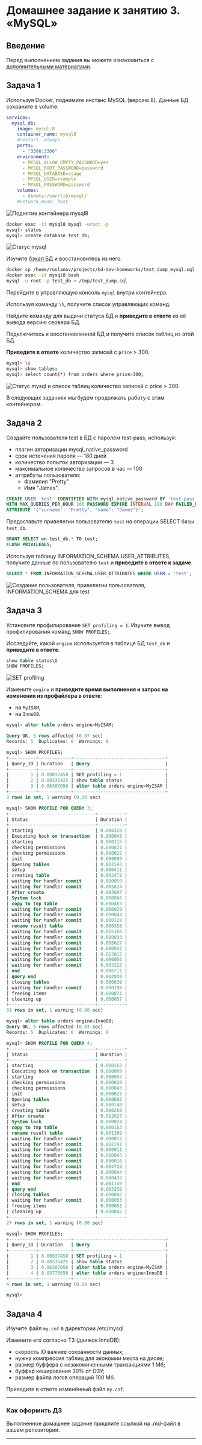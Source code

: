 # Домашнее задание к занятию 3. «MySQL»

## Введение

Перед выполнением задания вы можете ознакомиться с 
[дополнительными материалами](https://github.com/netology-code/virt-homeworks/blob/virt-11/additional/README.md).

## Задача 1

Используя Docker, поднимите инстанс MySQL (версию 8). Данные БД сохраните в volume.


```yml
services:
  mysql_db:
    image: mysql:8
    container_name: mysql8
    #restart: always
    ports:
      - "3306:3306"
    environment:
      - MYSQL_ALLOW_EMPTY_PASSWORD=yes
      - MYSQL_ROOT_PASSWORD=password
      - MYSQL_DATABASE=stage
      - MYSQL_USER=example
      - MYSQL_PASSWORD=password
    volumes:
      - dbdata:/var/lib/mysql/
    #network_mode: host
```

![Поднятие контейнера mysql8](img/hw-db-03-001.png)

```bash
docker exec -it mysql8 mysql -uroot -p
mysql> status
mysql> create database test_db;
```

![Статус mysql](img/hw-db-03-002.png)


Изучите [бэкап БД](https://github.com/netology-code/virt-homeworks/tree/virt-11/06-db-03-mysql/test_data) и 
восстановитесь из него.

```bash
docker cp /home/ruslanov/projects/bd-dev-homeworks/test_dump_mysql.sql  mysql8:/tmp/test_dump.sql
docker exec -it mysql8 bash
mysql -u root -p test_db < /tmp/test_dump.sql
```

Перейдите в управляющую консоль `mysql` внутри контейнера.

Используя команду `\h`, получите список управляющих команд.

Найдите команду для выдачи статуса БД и **приведите в ответе** из её вывода версию сервера БД.

Подключитесь к восстановленной БД и получите список таблиц из этой БД.

**Приведите в ответе** количество записей с `price` > 300.

```bash
mysql> \s
mysql> show tables;
mysql> select count(*) from orders where price>300;
```
![Статус mysql и список таблиц количество записей с price > 300.](img/hw-db-03-003.png)

В следующих заданиях мы будем продолжать работу с этим контейнером.

## Задача 2

Создайте пользователя test в БД c паролем test-pass, используя:

- плагин авторизации mysql_native_password
- срок истечения пароля — 180 дней 
- количество попыток авторизации — 3 
- максимальное количество запросов в час — 100
- аттрибуты пользователя:
    - Фамилия "Pretty"
    - Имя "James".

```sql
CREATE USER 'test' IDENTIFIED WITH mysql_native_password BY 'test-pass'
WITH MAX_QUERIES_PER_HOUR 100 PASSWORD EXPIRE INTERVAL 180 DAY FAILED_LOGIN_ATTEMPTS 3
ATTRIBUTE '{"surname": "Pretty", "name": "James"}';
```

Предоставьте привелегии пользователю `test` на операции SELECT базы `test_db`.

```sql
GRANT SELECT on test_db.* TO test;
FLUSH PRIVILEGES;
```
    
Используя таблицу INFORMATION_SCHEMA.USER_ATTRIBUTES, получите данные по пользователю `test` и 
**приведите в ответе к задаче**.

```sql
SELECT * FROM INFORMATION_SCHEMA.USER_ATTRIBUTES WHERE USER = 'test';
```

![Создание пользователя, привелегии пользователя, INFORMATION_SCHEMA для test ](img/hw-db-03-004.png)

## Задача 3

Установите профилирование `SET profiling = 1`.
Изучите вывод профилирования команд `SHOW PROFILES;`.

Исследуйте, какой `engine` используется в таблице БД `test_db` и **приведите в ответе**.

```sql
show table status\G
SHOW PROFILES;
```

![SET profiling ](img/hw-db-03-005.png)

Измените `engine` и **приведите время выполнения и запрос на изменения из профайлера в ответе**:
- на `MyISAM`,
- на `InnoDB`.

```sql
mysql> alter table orders engine=MyISAM;

Query OK, 5 rows affected (0.07 sec)
Records: 5  Duplicates: 0  Warnings: 0

mysql> SHOW PROFILES;
+----------+------------+----------------------------------+
| Query_ID | Duration   | Query                            |
+----------+------------+----------------------------------+
|        1 | 0.00037450 | SET profiling = 1                |
|        2 | 0.00335425 | show table status                |
|        3 | 0.06307050 | alter table orders engine=MyISAM |
+----------+------------+----------------------------------+
3 rows in set, 1 warning (0.00 sec)

mysql> SHOW PROFILE FOR QUERY 3;
+--------------------------------+----------+
| Status                         | Duration |
+--------------------------------+----------+
| starting                       | 0.000328 |
| Executing hook on transaction  | 0.000048 |
| starting                       | 0.000115 |
| checking permissions           | 0.000021 |
| checking permissions           | 0.000028 |
| init                           | 0.000090 |
| Opening tables                 | 0.001593 |
| setup                          | 0.000411 |
| creating table                 | 0.003472 |
| waiting for handler commit     | 0.000050 |
| waiting for handler commit     | 0.005824 |
| After create                   | 0.003697 |
| System lock                    | 0.000066 |
| copy to tmp table              | 0.000483 |
| waiting for handler commit     | 0.000029 |
| waiting for handler commit     | 0.000044 |
| waiting for handler commit     | 0.000128 |
| rename result table            | 0.000358 |
| waiting for handler commit     | 0.015184 |
| waiting for handler commit     | 0.000033 |
| waiting for handler commit     | 0.005627 |
| waiting for handler commit     | 0.000042 |
| waiting for handler commit     | 0.013017 |
| waiting for handler commit     | 0.000056 |
| waiting for handler commit     | 0.003228 |
| end                            | 0.006711 |
| query end                      | 0.002030 |
| closing tables                 | 0.000039 |
| waiting for handler commit     | 0.000194 |
| freeing items                  | 0.000071 |
| cleaning up                    | 0.000057 |
+--------------------------------+----------+
31 rows in set, 1 warning (0.00 sec)

mysql> alter table orders engine=InnoDB;
Query OK, 5 rows affected (0.03 sec)
Records: 5  Duplicates: 0  Warnings: 0

mysql> SHOW PROFILE FOR QUERY 4;
+--------------------------------+----------+
| Status                         | Duration |
+--------------------------------+----------+
| starting                       | 0.000162 |
| Executing hook on transaction  | 0.000009 |
| starting                       | 0.000054 |
| checking permissions           | 0.000020 |
| checking permissions           | 0.000043 |
| init                           | 0.000025 |
| Opening tables                 | 0.000685 |
| setup                          | 0.000140 |
| creating table                 | 0.000268 |
| After create                   | 0.012627 |
| System lock                    | 0.000024 |
| copy to tmp table              | 0.000163 |
| rename result table            | 0.001399 |
| waiting for handler commit     | 0.000013 |
| waiting for handler commit     | 0.002241 |
| waiting for handler commit     | 0.000011 |
| waiting for handler commit     | 0.010043 |
| waiting for handler commit     | 0.000016 |
| waiting for handler commit     | 0.004720 |
| waiting for handler commit     | 0.000044 |
| waiting for handler commit     | 0.000432 |
| end                            | 0.001149 |
| query end                      | 0.003250 |
| closing tables                 | 0.000042 |
| waiting for handler commit     | 0.000053 |
| freeing items                  | 0.000061 |
| cleaning up                    | 0.000047 |
+--------------------------------+----------+
27 rows in set, 1 warning (0.00 sec)

mysql> SHOW PROFILES;
+----------+------------+----------------------------------+
| Query_ID | Duration   | Query                            |
+----------+------------+----------------------------------+
|        1 | 0.00037450 | SET profiling = 1                |
|        2 | 0.00335425 | show table status                |
|        3 | 0.06307050 | alter table orders engine=MyISAM |
|        4 | 0.03773650 | alter table orders engine=InnoDB |
+----------+------------+----------------------------------+
4 rows in set, 1 warning (0.00 sec)

mysql> 
```

## Задача 4 

Изучите файл `my.cnf` в директории /etc/mysql.

Измените его согласно ТЗ (движок InnoDB):

- скорость IO важнее сохранности данных;
- нужна компрессия таблиц для экономии места на диске;
- размер буффера с незакомиченными транзакциями 1 Мб;
- буффер кеширования 30% от ОЗУ;
- размер файла логов операций 100 Мб.

Приведите в ответе изменённый файл `my.cnf`.

---

### Как оформить ДЗ

Выполненное домашнее задание пришлите ссылкой на .md-файл в вашем репозитории.

---

